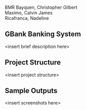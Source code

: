 BMR
Bayquen, Christopher Gilbert<br>
Maximo, Calvin James<br>
Ricafranca, Nadeline

## GBank Banking System
\<insert brief description here>

## Project Structure
\<insert project structure>

## Sample Outputs
\<insert screenshots here>
